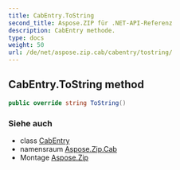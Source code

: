 ```yaml
---
title: CabEntry.ToString
second_title: Aspose.ZIP für .NET-API-Referenz
description: CabEntry methode. 
type: docs
weight: 50
url: /de/net/aspose.zip.cab/cabentry/tostring/
---
```

## CabEntry.ToString method

```csharp
public override string ToString()
```

### Siehe auch

* class [CabEntry](../)
* namensraum [Aspose.Zip.Cab](../../cabentry/)
* Montage [Aspose.Zip](../../../)


